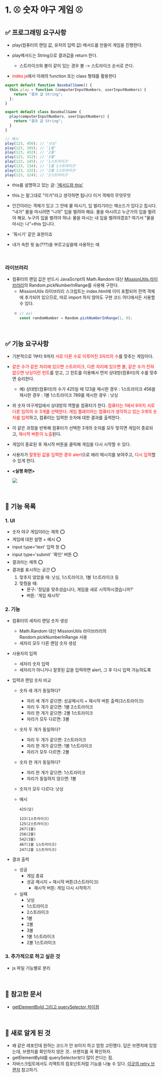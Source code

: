 # 1. ⚾ 숫자 야구 게임 ⚾
## ✅ 프로그래밍 요구사항
- play(컴퓨터의 랜덤 값, 유저의 입력 값) 메서드를 만들어 게임을 진행한다.

- play메서드는 String으로 결과값을 return 한다.
  - 스트라이크와 볼이 같이 있는 경우 볼 -> 스트라이크 순서로 쓴다.

- <span style="color:red">index.js</span>에서 아래의 function 또는 class 형태를 활용한다

```javascript
export default function BaseballGame() {
  this.play = function (computerInputNumbers, userInputNumbers) {
    return "결과 값 String";
  };
}

export default class BaseballGame {
  play(computerInputNumbers, userInputNumbers) {
    return "결과 값 String";
  }
}

// 예시
play(123, 456); // '낫싱'
play(123, 345); // '1볼'
play(123, 432); // '2볼'
play(123, 312); // '3볼'
play(123, 145); // '1스트라이크'
play(123, 134); // '1볼 1스트라이크'
play(123, 132); // '2볼 1스트라이크'
play(123, 124); // '2스트라이크'
```
- this를 설명하고 있는 글: <a href='https://ko.javascript.info/object-methods'> '메서드와 this'</a>

- this.는 말그대로 "이거"라고 생각하면 됩니다 이거 객체의 무엇무엇

- 인간이라는 객체가 있고 그 안에 물 마시기, 입 벌리기라는 메소드가 있다고 칩시다. "내가" 물을 마시려면 "나의" 입을 벌려야 해요. 물을 마시려고 누군가의 입을 벌려야 해요. 누구의 입을 벌려야 하냐: 물을 마시는 내 입을 벌려야겠죠? 여기서 "물을 마시는 나"=this 입니다.

- '뭐시기' 같은 표현이죠

- 내가 속한 윗 놈(???)을 부르고싶을때 사용하는 애

<br>

### 라이브러리
- 컴퓨터의 랜덤 값은 반드시 JavaScript의 Math.Random 대신 <a href='https://github.com/woowacourse-projects/javascript-mission-utils#mission-utils'>MissionUtils 라이브러리</a>의 Random.pickNumberInRange를 사용해 구한다.
  - MissionUtils 라이브러리 스크립트는 index.html에 이미 포함되어 전역 객체에 추가되어 있으므로, 따로 import 하지 않아도 구현 코드 어디에서든 사용할 수 있다.
  - 
    ```javascript
    // ex)
    const randomNumber = Random.pickNumberInRange(1, 9);
    ```

<br>

## ✅ 기능 요구사항
- 기본적으로 1부터 9까지 <span style="color:red">서로 다른 수로 이루어진 3자리의 수</span>를 맞추는 게임이다.

- <span style="color:red">같은 수가 같은 자리에 있으면 스트라이크, 다른 자리에 있으면 볼, 같은 수가 전혀 없으면 낫싱이란 힌트</span>를 얻고, 그 힌트를 이용해서 먼저 상대방(컴퓨터)의 수를 맞추면 승리한다.
  - 예) 상대방(컴퓨터)의 수가 425일 때
    123을 제시한 경우 : 1스트라이크
    456을 제시한 경우 : 1볼 1스트라이크
    789를 제시한 경우 : 낫싱

- 위 숫자 야구게임에서 상대방의 역할을 컴퓨터가 한다. <span style="color:red">컴퓨터는 1에서 9까지 서로 다른 임의의 수 3개를 선택한다. 게임 플레이어는 컴퓨터가 생각하고 있는 3개의 숫자를 입력</span>하고, 컴퓨터는 입력한 숫자에 대한 결과를 출력한다.

- 이 같은 과정을 반복해 컴퓨터가 선택한 3개의 숫자를 모두 맞히면 게임이 종료되고, <span style="color:red">재시작 버튼이 노출</span>된다.

- 게임이 종료된 후 재시작 버튼을 클릭해 게임을 다시 시작할 수 있다.

- 사용자가 <span style="color:red">잘못된 값을 입력한 경우 alert</span>으로 에러 메시지를 보여주고, <span style="color:red">다시 입력</span>할 수 있게 한다.

- **<실행 화면>**

  <img src='/0주차 - 예습(10.24 - 10.25)/images/숫자야구게임 실행화면.gif'>

<br>

## 📜 기능 목록
### 1. UI
- 숫자 야구 게임이라는 제목 ⭕
- 게임에 대한 설명 + 예시 ⭕
- input type='text' 입력 창 ⭕
- input type='submit' '확인' 버튼 ⭕
- 결과라는 제목 ⭕
- 결과를 표시하는 공간 ⭕
  1. 맞추지 않았을 때: 낫싱, 1스트라이크, 1볼 1스트라이크 등 
  2. 맞췄을 때: 
      - 문구: '정답을 맞추셨습니다, 게임을 새로 시작하시겠습니까?'
      - 버튼: '게임 재시작' 

### 2. 기능
- 컴퓨터의 세자리 랜덤 숫자 생성
  - Math.Random 대신 MissionUtils 라이브러리의 Random.pickNumberInRange 사용
  - 세자리 모두 다른 랜덤 숫자 생성

- 사용자의 입력
  - 세자리 숫자 입력
  - 세자리가 아니거나 잘못된 값을 입력하면 alert, 그 후 다시 입력 가능하도록

- 입력과 랜덤 숫자 비교
  - 숫자 세 개가 동일하다?
    - 자리 세 개가 같으면: 성공메시지 + 재시작 버튼 출력(3스트라이크)
    - 자리 두 개가 같으면: 1볼 2스트라이크
    - 자리 한 개가 같으면: 2볼 1스트라이크
    - 자리가 모두 다르면: 3볼
  - 숫자 두 개가 동일하다?
    - 자리 두 개가 같으면: 2스트라이크
    - 자리 한 개가 같으면: 1볼 1스트라이크
    - 자리가 모두 다르면: 2볼
  - 숫자 한 개가 동일하다?
    - 자리 한 개가 같으면: 1스트라이크
    - 자리가 동일하지 않으면: 1볼
  - 숫자가 모두 다르다: 낫싱

  - 예시
    ```text
    425(답)
      
    123(1스트라이크)
    125(2스트라이크)
    267(1볼)
    256(2볼)
    542(3볼)
    467(1볼 1스트라이크)
    247(2볼 1스트라이크)
    ```

- 결과 출력
  - 성공
    - 게임 종료
    - 성공 메시지 + 재시작 버튼(3스트라이크)
      - 재시작 버튼: 게임 다시 시작하기
  - 실패
    - 낫싱
    - 1스트라이크
    - 2스트라이크
    - 1볼
    - 2볼
    - 3볼
    - 1볼 1스트라이크
    - 2볼 1스트라이크 
  
### 3. 추가적으로 하고 싶은 것 
- js 파일 기능별로 분리

<br>

## 📌 참고한 문서
- <a href='https://velog.io/@chloeee/getElementById-%EA%B7%B8%EB%A6%AC%EA%B3%A0-querySelector-%EC%B0%A8%EC%9D%B4%EC%A0%90'>getElementById 그리고 querySelector 차이점</a>

<br>

## 🔮 새로 알게 된 것
- 왜 같은 레포인데 원하는 코드가 안 보이지 하고 엄청 고민했다. 답은 브랜치에 있었는데, 브랜치를 확인하지 않은 것.. 브랜치를 꼭 확인하자.
- getElementById를 querySelector보다 많이 쓴다는 점.
- 자바스크립트에서도 리액트의 컴포넌트처럼 기능을 나눌 수 있다. <a href='https://github.com/NaRae-tech/javascript-baseball-precourse/tree/retry'>이곳의 retry 브랜치</a> 참고하기.